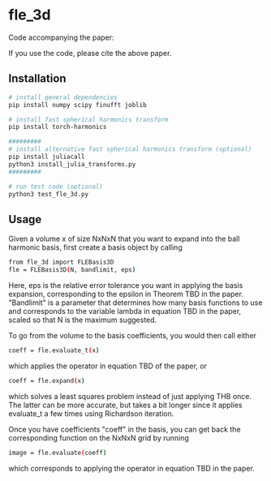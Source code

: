 # fle_3d

Code accompanying the paper:

If you use the code, please cite the above paper.

## Installation
```bash
# install general dependencies
pip install numpy scipy finufft joblib

# install fast spherical harmonics transform
pip install torch-harmonics

#########
# install alternative fast spherical harmonics transform (optional)
pip install juliacall
python3 install_julia_transforms.py
#########

# run test code (optional)
python3 test_fle_3d.py
```

## Usage

Given a volume x of size NxNxN that you want to expand into the ball harmonic basis, first create a basis object by calling
```bash
from fle_3d import FLEBasis3D
fle = FLEBasis3D(N, bandlimit, eps)
```
Here, eps is the relative error tolerance you want in applying the basis expansion, corresponding to the epsilon in Theorem TBD in the paper. "Bandlimit" is a parameter that determines how many basis functions to use and corresponds to the variable lambda in equation TBD in the paper, scaled so that N is the maximum suggested.

To go from the volume to the basis coefficients, you would then call either

```bash
coeff = fle.evaluate_t(x)
```

which applies the operator in equation TBD of the paper, or 

```bash
coeff = fle.expand(x)
```
which solves a least squares problem instead of just applying THB once. The latter can be more accurate, but takes a bit longer since it applies evaluate_t a few times using Richardson iteration.

Once you have coefficients "coeff" in the basis, you can get back the corresponding function on the NxNxN grid by running

```bash
image = fle.evaluate(coeff)
```

which corresponds to applying the operator in equation TBD in the paper.
